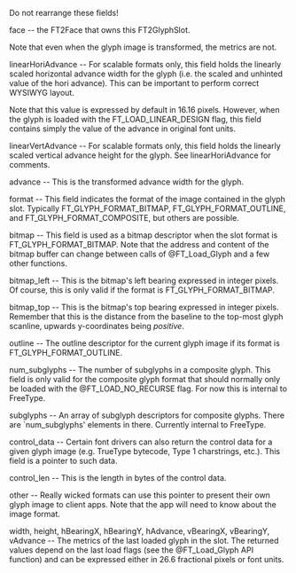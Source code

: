 Do not rearrange these fields!

face -- the FT2Face that owns this FT2GlyphSlot.


Note that even when the glyph image is transformed, the metrics are not.

linearHoriAdvance -- For scalable formats only, this field holds the
linearly scaled horizontal advance width for the glyph (i.e. the scaled
and unhinted value of the hori advance).  This can be important to
perform correct WYSIWYG layout.

Note that this value is expressed by default in 16.16 pixels. However,
when the glyph is loaded with the FT_LOAD_LINEAR_DESIGN flag, this field
contains simply the value of the advance in original font units.

linearVertAdvance -- For scalable formats only, this field holds the
linearly scaled vertical advance height for the glyph.  See
linearHoriAdvance for comments.

advance -- This is the transformed advance width for the glyph.

format -- This field indicates the format of the image contained in the
glyph slot.  Typically FT_GLYPH_FORMAT_BITMAP, FT_GLYPH_FORMAT_OUTLINE,
and FT_GLYPH_FORMAT_COMPOSITE, but others are possible.

bitmap -- This field is used as a bitmap descriptor when the slot format
is FT_GLYPH_FORMAT_BITMAP.  Note that the address and content of the
bitmap buffer can change between calls of @FT_Load_Glyph and a few other
functions.

bitmap_left -- This is the bitmap's left bearing expressed in integer
pixels.  Of course, this is only valid if the format is
FT_GLYPH_FORMAT_BITMAP.

bitmap_top -- This is the bitmap's top bearing expressed in integer
pixels.  Remember that this is the distance from the baseline to the
top-most glyph scanline, upwards y-coordinates being *positive*.

outline -- The outline descriptor for the current glyph image if its
format is FT_GLYPH_FORMAT_OUTLINE.

num_subglyphs -- The number of subglyphs in a composite glyph.  This
field is only valid for the composite glyph format that should normally
only be loaded with the @FT_LOAD_NO_RECURSE flag.  For now this is
internal to FreeType.

subglyphs -- An array of subglyph descriptors for composite glyphs.
There are `num_subglyphs' elements in there.  Currently internal to
FreeType.

control_data -- Certain font drivers can also return the control data
for a given glyph image (e.g.  TrueType bytecode, Type 1 charstrings,
etc.).  This field is a pointer to such data.

control_len -- This is the length in bytes of the control data.

other -- Really wicked formats can use this pointer to present their own
glyph image to client apps.  Note that the app will need to know about
the image format.

width, height, hBearingX, hBearingY, hAdvance, vBearingX, vBearingY, vAdvance 
-- The metrics of the last loaded glyph in the slot.  The
returned values depend on the last load flags (see the @FT_Load_Glyph
API function) and can be expressed either in 26.6 fractional pixels or
font units.
